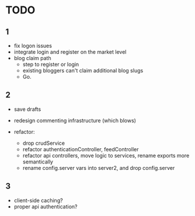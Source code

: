 TODO
=======

1
-------

- fix logon issues
- integrate login and register on the market level
- blog claim path
  - step to register or login
  - existing bloggers can't claim additional blog slugs
  - Go.



2
-------
    
- save drafts
- redesign commenting infrastructure (which blows)

- refactor:
    - drop crudService
    - refactor authenticationController, feedController
    - refactor api controllers, move logic to services, rename exports more semantically
    - rename config.server vars into server2, and drop config.server



3
-------

- client-side caching?
- proper api authentication?